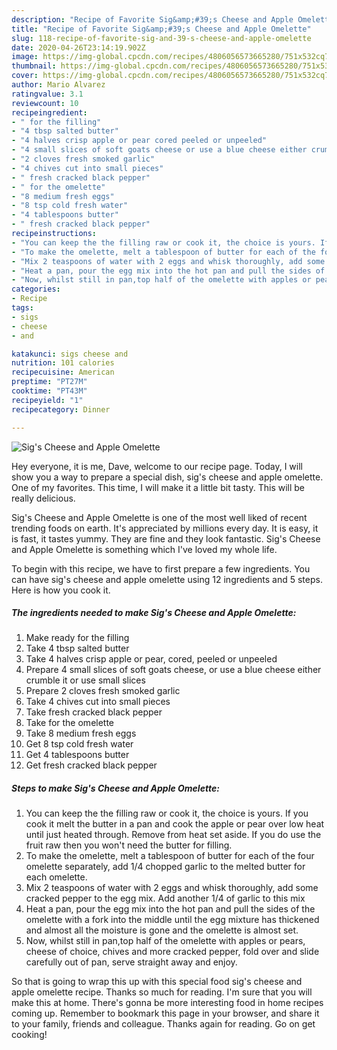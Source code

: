 ```yaml
---
description: "Recipe of Favorite Sig&amp;#39;s Cheese and Apple Omelette"
title: "Recipe of Favorite Sig&amp;#39;s Cheese and Apple Omelette"
slug: 118-recipe-of-favorite-sig-and-39-s-cheese-and-apple-omelette
date: 2020-04-26T23:14:19.902Z
image: https://img-global.cpcdn.com/recipes/4806056573665280/751x532cq70/sigs-cheese-and-apple-omelette-recipe-main-photo.jpg
thumbnail: https://img-global.cpcdn.com/recipes/4806056573665280/751x532cq70/sigs-cheese-and-apple-omelette-recipe-main-photo.jpg
cover: https://img-global.cpcdn.com/recipes/4806056573665280/751x532cq70/sigs-cheese-and-apple-omelette-recipe-main-photo.jpg
author: Mario Alvarez
ratingvalue: 3.1
reviewcount: 10
recipeingredient:
- " for the filling"
- "4 tbsp salted butter"
- "4 halves crisp apple or pear cored peeled or unpeeled"
- "4 small slices of soft goats cheese or use a blue cheese either crumble it or use small slices"
- "2 cloves fresh smoked garlic"
- "4 chives cut into small pieces"
- " fresh cracked black pepper"
- " for the omelette"
- "8 medium fresh eggs"
- "8 tsp cold fresh water"
- "4 tablespoons butter"
- " fresh cracked black pepper"
recipeinstructions:
- "You can keep the the filling raw or cook it, the choice is yours. If you cook it melt the butter in a pan and cook the apple or pear over low heat until just heated through. Remove from heat set aside. If you do use the fruit raw then you won&#39;t need the butter for filling."
- "To make the omelette, melt a tablespoon of butter for each of the four omelette separately, add 1/4 chopped garlic to the melted butter for each omelette."
- "Mix 2 teaspoons of water with 2 eggs and whisk thoroughly, add some cracked pepper to the egg mix. Add another 1/4 of garlic to this mix"
- "Heat a pan, pour the egg mix into the hot pan and pull the sides of the omelette with a fork into the middle until the egg mixture has thickened and almost all the moisture is gone and the omelette is almost set."
- "Now, whilst still in pan,top half of the omelette with apples or pears, cheese of choice, chives and more cracked pepper, fold over and slide carefully out of pan, serve straight away and enjoy."
categories:
- Recipe
tags:
- sigs
- cheese
- and

katakunci: sigs cheese and 
nutrition: 101 calories
recipecuisine: American
preptime: "PT27M"
cooktime: "PT43M"
recipeyield: "1"
recipecategory: Dinner

---
```



![Sig&#39;s Cheese and Apple Omelette](https://img-global.cpcdn.com/recipes/4806056573665280/751x532cq70/sigs-cheese-and-apple-omelette-recipe-main-photo.jpg)

Hey everyone, it is me, Dave, welcome to our recipe page. Today, I will show you a way to prepare a special dish, sig&#39;s cheese and apple omelette. One of my favorites. This time, I will make it a little bit tasty. This will be really delicious.



Sig&#39;s Cheese and Apple Omelette is one of the most well liked of recent trending foods on earth. It's appreciated by millions every day. It is easy, it is fast, it tastes yummy. They are fine and they look fantastic. Sig&#39;s Cheese and Apple Omelette is something which I've loved my whole life.


To begin with this recipe, we have to first prepare a few ingredients. You can have sig&#39;s cheese and apple omelette using 12 ingredients and 5 steps. Here is how you cook it.

##### The ingredients needed to make Sig&#39;s Cheese and Apple Omelette:

1. Make ready  for the filling
1. Take 4 tbsp salted butter
1. Take 4 halves crisp apple or pear, cored, peeled or unpeeled
1. Prepare 4 small slices of soft goats cheese, or use a blue cheese either crumble it or use small slices
1. Prepare 2 cloves fresh smoked garlic
1. Take 4 chives cut into small pieces
1. Take  fresh cracked black pepper
1. Take  for the omelette
1. Take 8 medium fresh eggs
1. Get 8 tsp cold fresh water
1. Get 4 tablespoons butter
1. Get  fresh cracked black pepper




##### Steps to make Sig&#39;s Cheese and Apple Omelette:

1. You can keep the the filling raw or cook it, the choice is yours. If you cook it melt the butter in a pan and cook the apple or pear over low heat until just heated through. Remove from heat set aside. If you do use the fruit raw then you won&#39;t need the butter for filling.
1. To make the omelette, melt a tablespoon of butter for each of the four omelette separately, add 1/4 chopped garlic to the melted butter for each omelette.
1. Mix 2 teaspoons of water with 2 eggs and whisk thoroughly, add some cracked pepper to the egg mix. Add another 1/4 of garlic to this mix
1. Heat a pan, pour the egg mix into the hot pan and pull the sides of the omelette with a fork into the middle until the egg mixture has thickened and almost all the moisture is gone and the omelette is almost set.
1. Now, whilst still in pan,top half of the omelette with apples or pears, cheese of choice, chives and more cracked pepper, fold over and slide carefully out of pan, serve straight away and enjoy.




So that is going to wrap this up with this special food sig&#39;s cheese and apple omelette recipe. Thanks so much for reading. I'm sure that you will make this at home. There's gonna be more interesting food in home recipes coming up. Remember to bookmark this page in your browser, and share it to your family, friends and colleague. Thanks again for reading. Go on get cooking!
